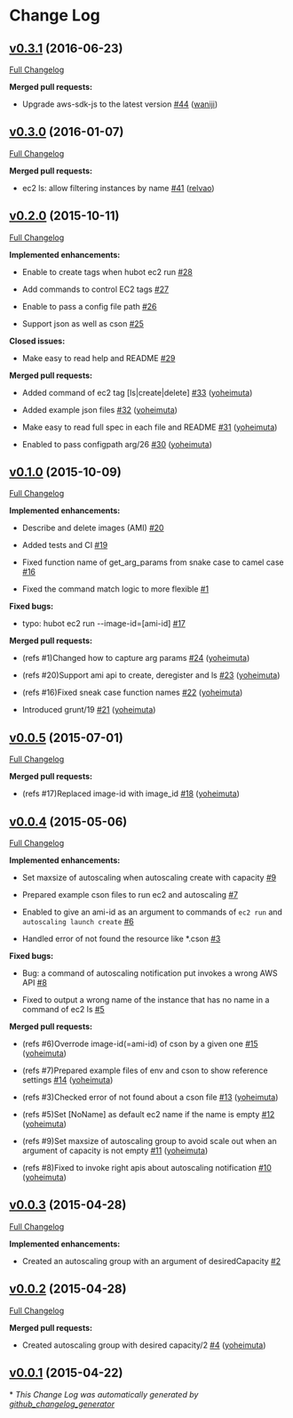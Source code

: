 # Change Log

## [v0.3.1](https://github.com/yoheimuta/hubot-aws/tree/v0.3.1) (2016-06-23)

[Full Changelog](https://github.com/yoheimuta/hubot-aws/compare/v0.3.0...v0.3.1)

**Merged pull requests:**

- Upgrade aws-sdk-js to the latest version [\#44](https://github.com/yoheimuta/hubot-aws/pull/44) ([waniji](https://github.com/waniji))

## [v0.3.0](https://github.com/yoheimuta/hubot-aws/tree/v0.3.0) (2016-01-07)

[Full Changelog](https://github.com/yoheimuta/hubot-aws/compare/v0.2.0...v0.3.0)

**Merged pull requests:**

- ec2 ls: allow filtering instances by name [\#41](https://github.com/yoheimuta/hubot-aws/pull/41) ([relvao](https://github.com/relvao))

## [v0.2.0](https://github.com/yoheimuta/hubot-aws/tree/v0.2.0) (2015-10-11)

[Full Changelog](https://github.com/yoheimuta/hubot-aws/compare/v0.1.0...v0.2.0)

**Implemented enhancements:**

- Enable to create tags when hubot ec2 run [\#28](https://github.com/yoheimuta/hubot-aws/issues/28)

- Add commands to control EC2 tags [\#27](https://github.com/yoheimuta/hubot-aws/issues/27)

- Enable to pass a config file path [\#26](https://github.com/yoheimuta/hubot-aws/issues/26)

- Support json as well as cson [\#25](https://github.com/yoheimuta/hubot-aws/issues/25)

**Closed issues:**

- Make easy to read help and README [\#29](https://github.com/yoheimuta/hubot-aws/issues/29)

**Merged pull requests:**

- Added command of ec2 tag \[ls|create|delete\] [\#33](https://github.com/yoheimuta/hubot-aws/pull/33) ([yoheimuta](https://github.com/yoheimuta))

- Added example json files [\#32](https://github.com/yoheimuta/hubot-aws/pull/32) ([yoheimuta](https://github.com/yoheimuta))

- Make easy to read full spec in each file and README [\#31](https://github.com/yoheimuta/hubot-aws/pull/31) ([yoheimuta](https://github.com/yoheimuta))

- Enabled to pass configpath arg/26 [\#30](https://github.com/yoheimuta/hubot-aws/pull/30) ([yoheimuta](https://github.com/yoheimuta))

## [v0.1.0](https://github.com/yoheimuta/hubot-aws/tree/v0.1.0) (2015-10-09)

[Full Changelog](https://github.com/yoheimuta/hubot-aws/compare/v0.0.5...v0.1.0)

**Implemented enhancements:**

- Describe and delete images \(AMI\) [\#20](https://github.com/yoheimuta/hubot-aws/issues/20)

- Added tests and CI [\#19](https://github.com/yoheimuta/hubot-aws/issues/19)

- Fixed function name of get\_arg\_params from snake case to camel case [\#16](https://github.com/yoheimuta/hubot-aws/issues/16)

- Fixed the command match logic to more flexible [\#1](https://github.com/yoheimuta/hubot-aws/issues/1)

**Fixed bugs:**

- typo: hubot ec2 run --image-id=\[ami-id\] [\#17](https://github.com/yoheimuta/hubot-aws/issues/17)

**Merged pull requests:**

- \(refs \#1\)Changed how to capture arg params [\#24](https://github.com/yoheimuta/hubot-aws/pull/24) ([yoheimuta](https://github.com/yoheimuta))

- \(refs \#20\)Support ami api to create, deregister and ls [\#23](https://github.com/yoheimuta/hubot-aws/pull/23) ([yoheimuta](https://github.com/yoheimuta))

- \(refs \#16\)Fixed sneak case function names [\#22](https://github.com/yoheimuta/hubot-aws/pull/22) ([yoheimuta](https://github.com/yoheimuta))

- Introduced grunt/19 [\#21](https://github.com/yoheimuta/hubot-aws/pull/21) ([yoheimuta](https://github.com/yoheimuta))

## [v0.0.5](https://github.com/yoheimuta/hubot-aws/tree/v0.0.5) (2015-07-01)

[Full Changelog](https://github.com/yoheimuta/hubot-aws/compare/v0.0.4...v0.0.5)

**Merged pull requests:**

- \(refs \#17\)Replaced image-id with image\_id [\#18](https://github.com/yoheimuta/hubot-aws/pull/18) ([yoheimuta](https://github.com/yoheimuta))

## [v0.0.4](https://github.com/yoheimuta/hubot-aws/tree/v0.0.4) (2015-05-06)

[Full Changelog](https://github.com/yoheimuta/hubot-aws/compare/v0.0.3...v0.0.4)

**Implemented enhancements:**

- Set maxsize of autoscaling when autoscaling create with capacity [\#9](https://github.com/yoheimuta/hubot-aws/issues/9)

- Prepared example cson files to run ec2 and autoscaling [\#7](https://github.com/yoheimuta/hubot-aws/issues/7)

- Enabled to give an ami-id as an argument to commands of `ec2 run` and `autoscaling launch create` [\#6](https://github.com/yoheimuta/hubot-aws/issues/6)

- Handled error of not found the resource like \*.cson [\#3](https://github.com/yoheimuta/hubot-aws/issues/3)

**Fixed bugs:**

- Bug: a command of autoscaling notification put invokes a wrong AWS API [\#8](https://github.com/yoheimuta/hubot-aws/issues/8)

- Fixed to output a wrong name of the instance that has no name in a command of ec2 ls [\#5](https://github.com/yoheimuta/hubot-aws/issues/5)

**Merged pull requests:**

- \(refs \#6\)Overrode image-id\(=ami-id\) of cson by a given one [\#15](https://github.com/yoheimuta/hubot-aws/pull/15) ([yoheimuta](https://github.com/yoheimuta))

- \(refs \#7\)Prepared example files of env and cson to show reference settings [\#14](https://github.com/yoheimuta/hubot-aws/pull/14) ([yoheimuta](https://github.com/yoheimuta))

- \(refs \#3\)Checked error of not found about a cson file [\#13](https://github.com/yoheimuta/hubot-aws/pull/13) ([yoheimuta](https://github.com/yoheimuta))

- \(refs \#5\)Set \[NoName\] as default ec2 name if the name is empty [\#12](https://github.com/yoheimuta/hubot-aws/pull/12) ([yoheimuta](https://github.com/yoheimuta))

- \(refs \#9\)Set maxsize of autoscaling group to avoid scale out when an argument of capacity is not empty [\#11](https://github.com/yoheimuta/hubot-aws/pull/11) ([yoheimuta](https://github.com/yoheimuta))

- \(refs \#8\)Fixed to invoke right apis about autoscaling notification [\#10](https://github.com/yoheimuta/hubot-aws/pull/10) ([yoheimuta](https://github.com/yoheimuta))

## [v0.0.3](https://github.com/yoheimuta/hubot-aws/tree/v0.0.3) (2015-04-28)

[Full Changelog](https://github.com/yoheimuta/hubot-aws/compare/v0.0.2...v0.0.3)

**Implemented enhancements:**

- Created an autoscaling group with an argument of desiredCapacity [\#2](https://github.com/yoheimuta/hubot-aws/issues/2)

## [v0.0.2](https://github.com/yoheimuta/hubot-aws/tree/v0.0.2) (2015-04-28)

[Full Changelog](https://github.com/yoheimuta/hubot-aws/compare/v0.0.1...v0.0.2)

**Merged pull requests:**

- Created autoscaling group with desired capacity/2 [\#4](https://github.com/yoheimuta/hubot-aws/pull/4) ([yoheimuta](https://github.com/yoheimuta))

## [v0.0.1](https://github.com/yoheimuta/hubot-aws/tree/v0.0.1) (2015-04-22)



\* *This Change Log was automatically generated by [github_changelog_generator](https://github.com/skywinder/Github-Changelog-Generator)*